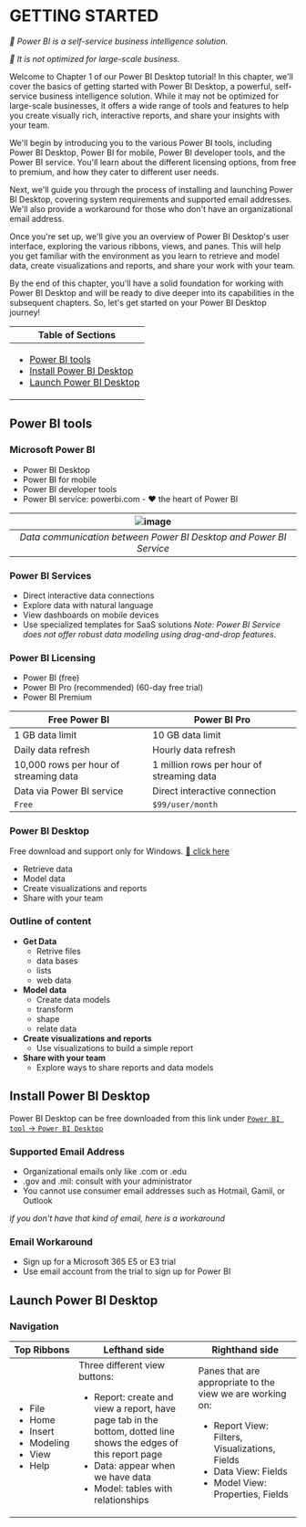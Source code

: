 # GETTING STARTED

*:herb: Power BI is a self-service business intelligence solution.*

*:herb: It is not optimized for large-scale business.*

Welcome to Chapter 1 of our Power BI Desktop tutorial! In this chapter, we'll cover the basics of getting started with Power BI Desktop, a powerful, self-service business intelligence solution. While it may not be optimized for large-scale businesses, it offers a wide range of tools and features to help you create visually rich, interactive reports, and share your insights with your team.

We'll begin by introducing you to the various Power BI tools, including Power BI Desktop, Power BI for mobile, Power BI developer tools, and the Power BI service. You'll learn about the different licensing options, from free to premium, and how they cater to different user needs.

Next, we'll guide you through the process of installing and launching Power BI Desktop, covering system requirements and supported email addresses. We'll also provide a workaround for those who don't have an organizational email address.

Once you're set up, we'll give you an overview of Power BI Desktop's user interface, exploring the various ribbons, views, and panes. This will help you get familiar with the environment as you learn to retrieve and model data, create visualizations and reports, and share your work with your team.

By the end of this chapter, you'll have a solid foundation for working with Power BI Desktop and will be ready to dive deeper into its capabilities in the subsequent chapters. So, let's get started on your Power BI Desktop journey!


|Table of Sections|
|---|
|<ul><li><a href="https://github.com/JefoGao/Resourse_Power-BI-Desktop/blob/main/Chapter01/README.md#power-bi-tools">Power BI tools</a></li><li><a href="https://github.com/JefoGao/Resourse_Power-BI-Desktop/blob/main/Chapter01/README.md#install-power-bi-desktop">Install Power BI Desktop</a></li><li><a href="https://github.com/JefoGao/Resourse_Power-BI-Desktop/blob/main/Chapter01/README.md#launch-power-bi-desktop">Launch Power BI Desktop</a></li></ul>|

## Power BI tools

### Microsoft Power BI
- Power BI Desktop
- Power BI for mobile
- Power BI developer tools
- Power BI service: powerbi.com - :heart: the heart of Power BI

| ![image](https://user-images.githubusercontent.com/19381768/224846356-3192a266-02f2-4f41-ba58-76dbf57b6186.png) |
| :--: | 
| *Data communication between Power BI Desktop and Power BI Service* |

### Power BI Services
- Direct interactive data connections
- Explore data with natural language
- View dashboards on mobile devices
- Use specialized templates for SaaS solutions
*Note: Power BI Service does not offer robust data modeling using drag-and-drop features.*

### Power BI Licensing
- Power BI (free)
- Power BI Pro (recommended) (60-day free trial)
- Power BI Premium

| Free Power BI | Power BI Pro |
| --- | --- |
| 1 GB data limit | 10 GB data limit |
| Daily data refresh | Hourly data refresh |
| 10,000 rows per hour of streaming data | 1 million rows per hour of streaming data |
| Data via Power BI service | Direct interactive connection |
| `Free` | `$99/user/month` |

### <a id="mylink"></a>Power BI Desktop
Free download and support only for Windows. [:link: click here](https://www.microsoft.com/en-us/download/details.aspx?id=58494")
- Retrieve data
- Model data
- Create visualizations and reports
- Share with your team

### Outline of content
- **Get Data**
  - Retrive files
  - data bases
  - lists
  - web data
- **Model data**
  - Create data models
  - transform
  - shape
  - relate data
- **Create visualizations and reports**
  - Use visualizations to build a simple report
- **Share with your team**
  - Explore ways to share reports and data models 

## Install Power BI Desktop

Power BI Desktop can be free downloaded from this link under [`Power BI tool` -> `Power BI Desktop`](https://github.com/HuaijiGao/Resourse_Power-BI-Desktop/blob/main/Chapter01_Getting-Started/README.md#power-bi-desktop)

### Supported Email Address
- Organizational emails only like .com or .edu
- .gov and .mil: consult with your administrator
- You cannot use consumer email addresses such as Hotmail, Gamil, or Outlook

*if you don't have that kind of email, here is a workaround*
### Email Workaround
- Sign up for a Microsoft 365 E5 or E3 trial
- Use email account from the trial to sign up for Power BI

## Launch Power BI Desktop

### Navigation
| Top Ribbons | Lefthand side | Righthand side |
| --- | --- | --- |
| <ul><li>File</li><li>Home</li><li>Insert</li><li>Modeling</li><li>View</li><li>Help</li></ul> | Three different view buttons:<ul><li>Report: create and view a report, have page tab in the bottom, dotted line shows the edges of this report page</li><li>Data: appear when we have data</li><li>Model: tables with relationships</li></ul> | Panes that are appropriate to the view we are working on:<ul><li>Report View: Filters, Visualizations, Fields</li><li>Data View: Fields</li><li>Model View: Properties, Fields</li></ul> |
